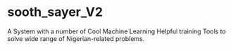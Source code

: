 # sooth_sayer_V2
A System with a number of Cool Machine Learning Helpful training Tools to solve wide range of Nigerian-related problems.
